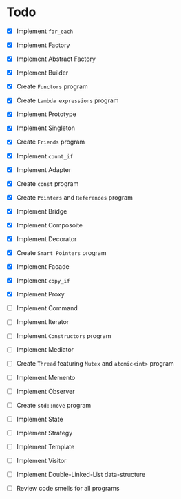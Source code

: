 # Todo

- [x] Implement `for_each`
- [x] Implement Factory
- [x] Implement Abstract Factory
- [x] Implement Builder
- [x] Create `Functors` program
- [x] Create `Lambda expressions` program 
- [x] Implement Prototype
- [x] Implement Singleton
- [x] Create `Friends` program
- [x] Implement `count_if`
- [x] Implement Adapter
- [x] Create `const` program
- [x] Create `Pointers` and `References` program
- [x] Implement Bridge
- [x] Implement Composoite
- [x] Implement Decorator
- [x] Create `Smart Pointers` program 
- [x] Implement Facade
- [x] Implement `copy_if`
- [x] Implement Proxy

- [ ] Implement Command
- [ ] Implement Iterator
- [ ] Implement `Constructors` program 
- [ ] Implement Mediator
- [ ] Create `Thread` featuring `Mutex` and `atomic<int>` program
- [ ] Implement Memento
- [ ] Implement Observer
- [ ] Create `std::move` program
- [ ] Implement State
- [ ] Implement Strategy
- [ ] Implement Template
- [ ] Implement Visitor
- [ ] Implement Double-Linked-List data-structure
- [ ] Review code smells for all programs